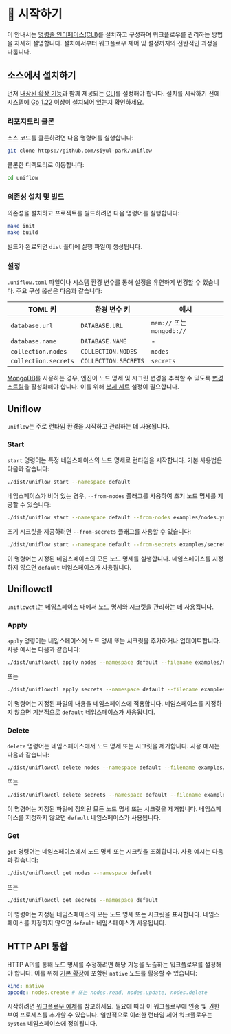 # 🚀 시작하기

이 안내서는 [명령줄 인터페이스(CLI)](../cmd/README_kr.md)를 설치하고 구성하며 워크플로우를 관리하는 방법을 자세히 설명합니다. 설치에서부터 워크플로우 제어 및 설정까지의 전반적인 과정을 다룹니다.

## 소스에서 설치하기

먼저 [내장된 확장 기능](../ext/README_kr.md)과 함께 제공되는 [CLI](../cmd/README_kr.md)를 설정해야 합니다. 설치를 시작하기 전에 시스템에 [Go 1.22](https://go.dev/doc/install) 이상이 설치되어 있는지 확인하세요.

### 리포지토리 클론

소스 코드를 클론하려면 다음 명령어를 실행합니다:

```sh
git clone https://github.com/siyul-park/uniflow
```

클론한 디렉토리로 이동합니다:

```sh
cd uniflow
```

### 의존성 설치 및 빌드

의존성을 설치하고 프로젝트를 빌드하려면 다음 명령어를 실행합니다:

```sh
make init
make build
```

빌드가 완료되면 `dist` 폴더에 실행 파일이 생성됩니다.

### 설정

`.uniflow.toml` 파일이나 시스템 환경 변수를 통해 설정을 유연하게 변경할 수 있습니다. 주요 구성 옵션은 다음과 같습니다:

| TOML 키              | 환경 변수 키            | 예시                       |
|----------------------|-------------------------|----------------------------|
| `database.url`       | `DATABASE.URL`          | `mem://` 또는 `mongodb://` |
| `database.name`      | `DATABASE.NAME`         | -                          |
| `collection.nodes`   | `COLLECTION.NODES`      | `nodes`                    |
| `collection.secrets` | `COLLECTION.SECRETS`    | `secrets`                  |

[MongoDB](https://www.mongodb.com/)를 사용하는 경우, 엔진이 노드 명세 및 시크릿 변경을 추적할 수 있도록 [변경 스트림](https://www.mongodb.com/docs/manual/changeStreams/)을 활성화해야 합니다. 이를 위해 [복제 세트](https://www.mongodb.com/docs/manual/replication/) 설정이 필요합니다.

## Uniflow

`uniflow`는 주로 런타임 환경을 시작하고 관리하는 데 사용됩니다.

### Start

`start` 명령어는 특정 네임스페이스의 노드 명세로 런타임을 시작합니다. 기본 사용법은 다음과 같습니다:

```sh
./dist/uniflow start --namespace default
```

네임스페이스가 비어 있는 경우, `--from-nodes` 플래그를 사용하여 초기 노드 명세를 제공할 수 있습니다:

```sh
./dist/uniflow start --namespace default --from-nodes examples/nodes.yaml
```

초기 시크릿을 제공하려면 `--from-secrets` 플래그를 사용할 수 있습니다:

```sh
./dist/uniflow start --namespace default --from-secrets examples/secrets.yaml
```

이 명령어는 지정된 네임스페이스의 모든 노드 명세를 실행합니다. 네임스페이스를 지정하지 않으면 `default` 네임스페이스가 사용됩니다.

## Uniflowctl

`uniflowctl`는 네임스페이스 내에서 노드 명세와 시크릿을 관리하는 데 사용됩니다.

### Apply

`apply` 명령어는 네임스페이스에 노드 명세 또는 시크릿을 추가하거나 업데이트합니다. 사용 예시는 다음과 같습니다:

```sh
./dist/uniflowctl apply nodes --namespace default --filename examples/nodes.yaml
```

또는

```sh
./dist/uniflowctl apply secrets --namespace default --filename examples/secrets.yaml
```

이 명령어는 지정된 파일의 내용을 네임스페이스에 적용합니다. 네임스페이스를 지정하지 않으면 기본적으로 `default` 네임스페이스가 사용됩니다.

### Delete

`delete` 명령어는 네임스페이스에서 노드 명세 또는 시크릿을 제거합니다. 사용 예시는 다음과 같습니다:

```sh
./dist/uniflowctl delete nodes --namespace default --filename examples/nodes.yaml
```

또는

```sh
./dist/uniflowctl delete secrets --namespace default --filename examples/secrets.yaml
```

이 명령어는 지정된 파일에 정의된 모든 노드 명세 또는 시크릿을 제거합니다. 네임스페이스를 지정하지 않으면 `default` 네임스페이스가 사용됩니다.

### Get

`get` 명령어는 네임스페이스에서 노드 명세 또는 시크릿을 조회합니다. 사용 예시는 다음과 같습니다:

```sh
./dist/uniflowctl get nodes --namespace default
```

또는

```sh
./dist/uniflowctl get secrets --namespace default
```

이 명령어는 지정된 네임스페이스의 모든 노드 명세 또는 시크릿을 표시합니다. 네임스페이스를 지정하지 않으면 `default` 네임스페이스가 사용됩니다.

## HTTP API 통합

HTTP API를 통해 노드 명세를 수정하려면 해당 기능을 노출하는 워크플로우를 설정해야 합니다. 이를 위해 [기본 확장](../ext/README_kr.md)에 포함된 `native` 노드를 활용할 수 있습니다:

```yaml
kind: native
opcode: nodes.create # 또는 nodes.read, nodes.update, nodes.delete
```

시작하려면 [워크플로우 예제](../examples/system.yaml)를 참고하세요. 필요에 따라 이 워크플로우에 인증 및 권한 부여 프로세스를 추가할 수 있습니다. 일반적으로 이러한 런타임 제어 워크플로우는 `system` 네임스페이스에 정의됩니다.
